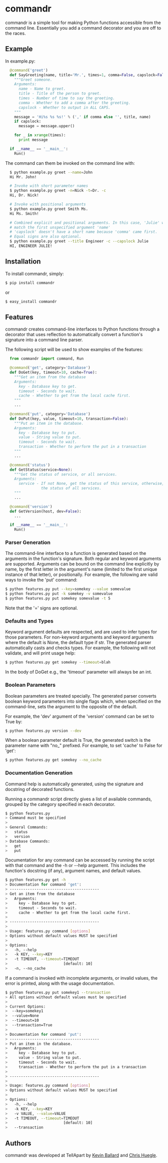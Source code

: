 commandr
========

commandr is a simple tool for making Python functions accessible from the
command line. Essentially you add a command decorator and you are off to 
the races.

Example
-------
In example.py:
```python
  @command('greet')
  def SayGreeting(name, title='Mr.', times=1, comma=False, capslock=False):
    """Greet someone.
    Arguments:
      name - Name to greet.
      title - Title of the person to greet.
      times - Number of time to say the greeting.
      comma - Whether to add a comma after the greeting.
      capslock - Whether to output in ALL CAPS.
    """
    message = 'Hi%s %s %s!' % (',' if comma else '', title, name)
    if capslock:
      message = message.upper()

    for _ in xrange(times):
      print message

  if __name__ == '__main__':
    Run()
````

The command can them be invoked on the command line with:
```bash
  $ python example.py greet --name=John
  Hi Mr. John!

  # Invoke with short parameter names
  $ python example.py greet -n=Nick -t=Dr. -c
  Hi, Dr. Nick!

  # Invoke with positional arguments
  $ python example.py greet Smith Ms.
  Hi Ms. Smith!

  # Combined explicit and positional arguments. In this case, 'Julie' will
  # match the first unspecified argument 'name'
  # 'capslock' doesn't have a short name because 'comma' came first.
  # Equal signs are also optional.
  $ python example.py greet --title Engineer -c --capslock Julie
  HI, ENGINEER JULIE!
```

Installation
------------

To install commandr, simply:
```bash
$ pip install commandr
```
or
```bash
$ easy_install commandr
```

Features
--------

commandr creates command-line interfaces to Python functions through a decorator
that uses reflection to automatically convert a function's signature into a
command line parser.

The following script will be used to show examples of the features:

```python
  from commandr import command, Run

  @command('get', category='Database')
  def DoGet(key, timeout=10, cache=True):
    """Get an item from the database
    Arguments:
      key - Database key to get.
      timeout - Seconds to wait.
      cache - Whether to get from the local cache first.
    """
    ...

  @command('put', category='Database')
  def DoPut(key, value, timeout=10, transaction=False):
    """Put an item in the database.
    Arguments:
      key - Database key to put.
      value - String value to put.
      timeout - Seconds to wait.
      transaction - Whether to perform the put in a transaction
    """
    ...

  @command('status')
  def GetStatus(service=None):
    """Get the status of service, or all services.
    Arguments:
      service - If not None, get the status of this service, otherwise, get
                the status of all services.
    """
    ...

  @command('version')
  def GetVersion(host, dev=False):
    ...

  if __name__ == '__main__':
    Run()
```

### Parser Generation

The command-line interface to a function is generated based on the arguments in
the function's signature. Both regular and keyword arguments are supported.
Arguments can be bound on the command line explicitly by name, by the first
letter in the argument's name (limited to the first unique instance of that
letter), or positionally. For example, the following are valid ways to invoke
the 'put' command:
```bash
$ python features.py put --key=somekey --value somevalue
$ python features.py put -k somekey -v somevalue
$ python features.py put somekey somevalue -t 5
```
Note that the '=' signs are optional.

### Defaults and Types

Keyword argument defaults are respected, and are used to infer types for those
parameters. For non-keyword arguments and keyword arguments where the default
is None, the default type if str. The generated parser automatically casts
and checks types. For example, the following will not validate, and will print
usage help:
```bash
$ python features.py get somekey --timeout=blah
```
In the body of DoGet e.g., the 'timeout' parameter will always be an int.

### Boolean Parameters

Boolean parameters are treated specially. The generated parser converts boolean
keyword parameters into single flags which, when specified on the command-line,
sets the argument to the opposite of the default.

For example, the 'dev' argument of the 'version' command can be set to True by:
```bash
$ python features.py version --dev
```
When a boolean parameter default is True, the generated switch is the parameter
name with "no_" prefixed. For example, to set 'cache' to False for 'get':
```bash
$ python features.py get somekey --no_cache
```

### Documentation Generation

Command help is automatically generated, using the signature and docstring of
decorated functions.

Running a commandr script directly gives a list of available commands, grouped
by the category specified in each decorator.
```bash
$ python features.py
> Command must be specified
>
> General Commands:
>   status
>   version
> Database Commands:
>   get
>   put
```

Documentation for any command can be accessed by running the script with that
command and the -h or --help argument. This includes the function's docstring
(if any), argument names, and default values.
```bash
$ python features.py get -h
> Documentation for command 'get':
> ----------------------------------------
> Get an item from the database
>   Arguments:
>     key - Database key to get.
>     timeout - Seconds to wait.
>     cache - Whether to get from the local cache first.
>
> ----------------------------------------
>
> Usage: features.py command [options]
> Options without default values MUST be specified
>
> Options:
>   -h, --help
>   -k KEY, --key=KEY
>   -t TIMEOUT, --timeout=TIMEOUT
>                         [default: 10]
>   -n, --no_cache
```

If a command is invoked with incomplete arguments, or invalid values, the error
is printed, along with the usage documentation.

```bash
$ python features.py put somekey1 --transaction
> All options without default values must be specified
>
> Current Options:
>  --key=somekey1
>  --value=None
>  --timeout=10
>  --transaction=True
>
> Documentation for command 'put':
> ----------------------------------------
> Put an item in the database.
>   Arguments:
>     key - Database key to put.
>     value - String value to put.
>     timeout - Seconds to wait.
>     transaction - Whether to perform the put in a transaction
>
> ----------------------------------------
>
> Usage: features.py command [options]
> Options without default values MUST be specified
>
> Options:
>   -h, --help
>   -k KEY, --key=KEY
>   -v VALUE, --value=VALUE
>   -t TIMEOUT, --timeout=TIMEOUT
>                         [default: 10]
>   --transaction
```

Authors
-------
commandr was developed at TellApart by [Kevin Ballard](https://github.com/kevinballard) and [Chris Huegle](https://github.com/chuegle).
